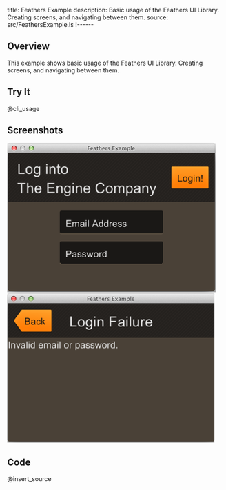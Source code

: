 title: Feathers Example
description: Basic usage of the Feathers UI Library.  Creating screens, and navigating between them.
source: src/FeathersExample.ls
!------

## Overview
This example shows basic usage of the Feathers UI Library.  Creating screens, and navigating between them.

## Try It
@cli_usage

## Screenshots
![FeathersExample Screenshot](images/screenshot.png)
![FeathersExample Screenshot](images/screenshot2.png)

## Code
@insert_source